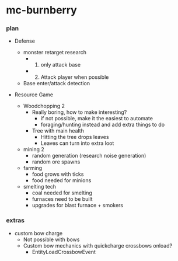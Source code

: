 # mc-burnberry
### plan
- Defense
  - monster retarget research
    - 1. only attack base
    - 2. Attack player when possible
  - Base enter/attack detection

- Resource Game
  - Woodchopping 2
    - Really boring, how to make interesting?
      - if not possible, make it the easiest to automate
      - foraging/hunting instead and add extra things to do
    - Tree with main health
      - Hitting the tree drops leaves
      - Leaves can turn into extra loot
  - mining 2
    - random generation (research noise generation)
    - random ore spawns
  - farming
    - food grows with ticks
    - food needed for minions
  - smelting tech
    - coal needed for smelting
    - furnaces need to be built
    - upgrades for blast furnace + smokers

### extras
- custom bow charge
  - Not possible with bows
  - Custom bow mechanics with quickcharge crossbows onload?
    - EntityLoadCrossbowEvent